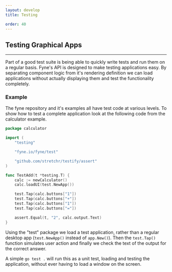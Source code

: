 ```yaml
---
layout: develop
title: Testing

order: 40
---
```


## Testing Graphical Apps

---

Part of a good test suite is being able to quickly write tests and run them on a regular basis.
Fyne's API is designed to make testing applications easy. By separating component logic from it's rendering definition we can load applications without actually displaying them and test the functionality completely.

### Example

The fyne repository and it's examples all have test code at various levels. To show how to test a complete application look at the following code from the calculator example.

```go
package calculator

import (
	"testing"

	"fyne.io/fyne/test"

	"github.com/stretchr/testify/assert"
)

func TestAdd(t *testing.T) {
	calc := newCalculator()
	calc.loadUI(test.NewApp())

	test.Tap(calc.buttons["1"])
	test.Tap(calc.buttons["+"])
	test.Tap(calc.buttons["1"])
	test.Tap(calc.buttons["="])

	assert.Equal(t, "2", calc.output.Text)
}
```

Using the "test" package we load a test application, rather than a regular desktop app (`test.NewApp()` instead of `app.New()`). Then the `test.Tap()` function simulates user action and finally we check the text of the output for the correct answer.

A simple `go test .` will run this as a unit test, loading and testing the application, without ever having to load a window on the screen.

